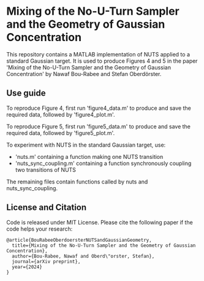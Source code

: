 # Mixing of the No-U-Turn Sampler and the Geometry of Gaussian Concentration

This repository contains a MATLAB implementation of NUTS applied to a standard Gaussian target.  It is used to produce Figures 4 and 5 in the paper 'Mixing of the No-U-Turn Sampler and the Geometry of Gaussian Concentration' by Nawaf Bou-Rabee and Stefan Oberdörster.

## Use guide

To reproduce Figure 4, first run 'figure4_data.m' to produce and save the required data, followed by 'figure4_plot.m'.

To reproduce Figure 5, first run 'figure5_data.m' to produce and save the required data, followed by 'figure5_plot.m'.

To experiment with NUTS in the standard Gaussian target, use:
- 'nuts.m'                containing a function making one NUTS transition
- 'nuts_sync_coupling.m'  containing a function synchronously coupling two transitions of NUTS

The remaining files contain functions called by nuts and nuts_sync_coupling.

## License and Citation
Code is released under MIT License.
Please cite the following paper if the code helps your research:

    @article{BouRabeeOberdoersterNUTSandGaussianGeometry,
      title={Mixing of the No-U-Turn Sampler and the Geometry of Gaussian Concentration},
      author={Bou-Rabee, Nawaf and Oberd\"orster, Stefan},
      journal={arXiv preprint},
      year={2024}
    }
